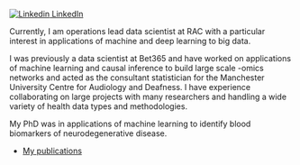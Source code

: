 
[![Linkedin](https://i.sstatic.net/gVE0j.png) LinkedIn](https://www.linkedin.com/in/jackkelly75/)


Currently, I am operations lead data scientist at RAC with a particular interest in applications of machine and deep learning to big data.

I was previously a data scientist at Bet365 and have worked on applications of machine learning and causal inference to build large scale -omics networks and acted as the consultant statistician for the Manchester University Centre for Audiology and Deafness. I have experience collaborating on large projects with many researchers and handling a wide variety of health data types and methodologies.

My PhD was in applications of machine learning to identify blood biomarkers of neurodegenerative disease.


- [My publications](https://scholar.google.com/citations?user=YS43_RgAAAAJ&hl=en)

